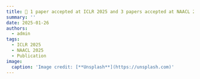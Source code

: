 ```yaml
---
title: 🎉 1 paper accepted at ICLR 2025 and 3 papers accepted at NAACL 2025
summary: ''
date: 2025-01-26
authors:
  - admin
tags:
  - ICLR 2025
  - NAACL 2025
  - Publication
image:
  caption: 'Image credit: [**Unsplash**](https://unsplash.com)'
---
```

